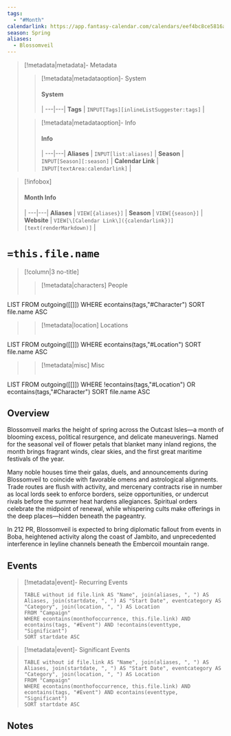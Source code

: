 ```yaml
---
tags:
  - "#Month"
calendarlink: https://app.fantasy-calendar.com/calendars/eef4bc8ce5816a8ef752d35b7e4cfd4d
season: Spring
aliases:
  - Blossomveil
---
```


> [!metadata|metadata]- Metadata 
>> [!metadata|metadataoption]- System
>> #### System
>>  |
>> ---|---|
> **Tags** | `INPUT[Tags][inlineListSuggester:tags]` |
>
>> [!metadata|metadataoption]- Info
>> #### Info
>>  |
>> ---|---|
>> **Aliases** | `INPUT[list:aliases]` |
>> **Season** | `INPUT[Season][:season]` |
>> **Calendar Link** |  `INPUT[textArea:calendarlink]` |

> [!infobox]
> #### Month Info
>  |
> ---|---|
> **Aliases** | `VIEW[{aliases}]` |
> **Season** | `VIEW[{season}]` |
> **Website** | `VIEW[\[Calendar Link\]({calendarlink})][text(renderMarkdown)]` |

# `=this.file.name`

> [!column|3 no-title]
>> [!metadata|characters] People
>> ```dataview
LIST
FROM outgoing([[]])
WHERE econtains(tags,"#Character")
SORT file.name ASC
>
>> [!metadata|location] Locations
>>  ```dataview
LIST
FROM outgoing([[]])
WHERE econtains(tags,"#Location")
SORT file.name ASC
>
>> [!metadata|misc] Misc
>>  ```dataview
LIST
FROM outgoing([[]])
WHERE !econtains(tags,"#Location") OR econtains(tags,"#Character")
SORT file.name ASC

## Overview

Blossomveil marks the height of spring across the Outcast Isles—a month of blooming excess, political resurgence, and delicate maneuverings. Named for the seasonal veil of flower petals that blanket many inland regions, the month brings fragrant winds, clear skies, and the first great maritime festivals of the year.

Many noble houses time their galas, duels, and announcements during Blossomveil to coincide with favorable omens and astrological alignments. Trade routes are flush with activity, and mercenary contracts rise in number as local lords seek to enforce borders, seize opportunities, or undercut rivals before the summer heat hardens allegiances. Spiritual orders celebrate the midpoint of renewal, while whispering cults make offerings in the deep places—hidden beneath the pageantry.

In 212 PR, Blossomveil is expected to bring diplomatic fallout from events in Boba, heightened activity along the coast of Jambito, and unprecedented interference in leyline channels beneath the Embercoil mountain range.

## Events
> [!metadata|event]- Recurring Events
> ```dataview
> TABLE without id file.link AS "Name", join(aliases, ", ") AS Aliases, join(startdate, ", ") AS "Start Date", eventcategory AS "Category", join(location, ", ") AS Location
> FROM "Campaign"
> WHERE econtains(monthofoccurrence, this.file.link) AND econtains(tags, "#Event") AND !econtains(eventtype, "Significant")
> SORT startdate ASC

> [!metadata|event]- Significant Events
> ```dataview
> TABLE without id file.link AS "Name", join(aliases, ", ") AS Aliases, join(startdate, ", ") AS "Start Date", eventcategory AS "Category", join(location, ", ") AS Location
> FROM "Campaign"
> WHERE econtains(monthofoccurrence, this.file.link) AND econtains(tags, "#Event") AND econtains(eventtype, "Significant")
> SORT startdate ASC

## Notes

